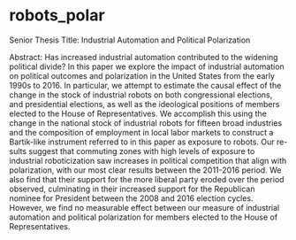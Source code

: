 # robots_polar
Senior Thesis Title: Industrial Automation and Political Polarization

Abstract:
Has increased industrial automation contributed to the widening political divide? In this paper we explore the impact of industrial automation on political outcomes and polarization in the United States from the early 1990s to 2016. In particular, we attempt to estimate the causal effect of the change in the stock of industrial robots on both congressional elections, and presidential elections, as well as the ideological positions of members elected to the House of Representatives. We accomplish this using the change in the national stock of industrial robots for fifteen broad industries and the composition of employment in local labor markets to construct a Bartik-like instrument referred to in this paper as exposure to robots. Our re- sults suggest that commuting zones with high levels of exposure to industrial roboticization saw increases in political competition that align with polarization, with our most clear results between the 2011-2016 period. We also find that their support for the more liberal party eroded over the period observed, culminating in their increased support for the Republican nominee for President between the 2008 and 2016 election cycles. However, we find no measurable effect between our measure of industrial automation and political polarization for members elected to the House of Representatives.
